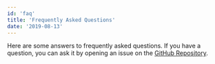 ```yaml
---
id: 'faq'
title: 'Frequently Asked Questions'
date: '2019-08-13'
---
```


Here are some answers to frequently asked questions. If you have a question, you can ask it by opening an issue on the [GitHub Repository](https://github.com/blankapp/flutter-widget-livebook/).
